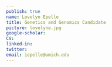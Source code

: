```yaml
---
publish: true
name: Lovelyn Epelle
title: Genetics and Genomics Candidate
picture: lovelyne.jpg
google-scholar: 
CV:
linked-in: 
twitter:
email: iepelle@umich.edu
---
```

